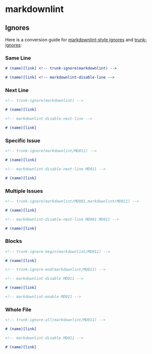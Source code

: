 # markdownlint

## Ignores

Here is a conversion guide for
[markdownlint-style ignores](https://github.com/DavidAnson/markdownlint/blob/main/README.md#configuration)
and [trunk-ignores](https://docs.trunk.io/code-quality/linters/ignoring-issues-and-files):

### Same Line

```markdown
# (name)[link] <!-- trunk-ignore(markdownlint) -->

# (name)[link] <!-- markdownlint-disable-line -->
```

### Next Line

```markdown
<!-- trunk-ignore(markdownlint) -->

# (name)[link]

<!-- markdownlint-disable-next-line -->

# (name)[link]
```

### Specific Issue

```markdown
<!-- trunk-ignore(markdownlint/MD011) -->

# (name)[link]

<!-- markdownlint-disable-next-line MD011 -->

# (name)[link]
```

### Multiple Issues

```markdown
<!-- trunk-ignore(markdownlint/MD001,markdownlint/MD011) -->

# (name)[link]

<!-- markdownlint-disable-next-line MD001 MD011 -->

# (name)[link]
```

### Blocks

```markdown
<!-- trunk-ignore-begin(markdownlint/MD011) -->

# (name)[link]

<!-- trunk-ignore-end(markdownlint/MD011) -->

<!-- markdownlint-disable MD011 -->

# (name)[link]

<!-- markdownlint-enable MD011 -->
```

### Whole File

```markdown
<!-- trunk-ignore-all(markdownlint/MD011) -->

# (name)[link]

<!-- markdownlint-disable MD011 -->

# (name)[link]
```
